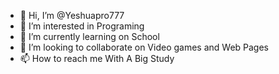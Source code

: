 - 👋 Hi, I’m @Yeshuapro777
- 👀 I’m interested in Programing
- 🌱 I’m currently learning on School
- 💞️ I’m looking to collaborate on Video games and Web Pages
- 📫 How to reach me With A Big Study

<!---
Yeshuapro777/Yeshuapro777 is a ✨ special ✨ repository because its `README.md` (this file) appears on your GitHub profile.
You can click the Preview link to take a look at your changes.
--->
